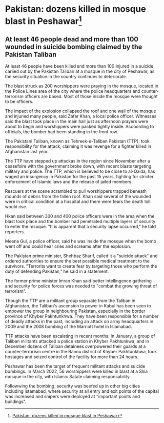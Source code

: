 # Pakistan: dozens killed in mosque blast in Peshawar[^1]

## At least 46 people dead and more than 100 wounded in suicide bombing claimed by the Pakistan Taliban

At least 46 people have been killed and more than 100 injured in a suicide cariied out by the Pakistan Taliban at a mosque in the city of Peshawar, as the security situation in the country continues to deteriorate.

The blast struck as 200 worshippers were praying in the mosque, located in the Police Lines area of the city where the police headquarters and counter-terrorism officers are based. Most of those inside the mosque were thought to be officers.

The impact of the explosion collapsed the roof and one wall of the mosque and injuried many people, said Zafar Khan, a local police officer. Witnesses said the blast took place in the main hall just as afternoon prayers were about to begin and worshippers were packed tightly inside. Accoording to officials, the bomber had been standing in the front row.

The Pakistani Taliban, known as Tehreek-e-Taliban Pakistan (TTP), took responsibility for the attack, claiming it was revenge for a fighter killed in Afghanistan last year.

The TTP have stepped up attackas in the region since November after a ceasefoire with the government broke down, with recent blasts targeting military and police. The TTP, which is believed to be close to al-Qaida, has waged an insurgency in Pakistan for the past 15 years, fighting for stricter enforcement of Islamic laws and the release of jailed members.

Rescuers at the scene scrambled to pull worshippers trapped beneath mounds of debris from the fallen roof. Khan said several of the wounded were in critical condition at a hospital and there were fears the death toll would rise.

Hkan said between 300 and 400 police officers were in the area when the blast took place and the bomber had penetrated multiple layers of security to enter the msoque. "It is apparent that a security lapse occurred," he told reporters.

Meena Gul, a police officer, said he was inside the mosque when the bomb went off and could hear cries and screams after the explosion.

The Pakistan prime minister, Shehbaz Sharif, called it a "suicide attack" and ordered authorities to ensure the best possible medical treatment to the survivors. "Terrorits want to create fear by targeting those who perform the duty of defending Pakistan," he said in a statement.

The former prime minister Imran Khan said better intellingence gathering and security for police forces was needed to "combat the growing threat of terrorism".

Though the TTP are a militant group separate from the Taliban in Afghanistan, the Taliban's ascension to power in Kabul has been seen to empower the group in neighbouring Pakistan, especially in the border province of Khyber Pakhtunkhwa. They have been responsible for a number of deadly attacks in the past, including an attack on army headquarters in 2009 and the 2008 bombing of the Marriott hotel in Islamabad.

TTP attacks have been escalating in recent months. In January, a group of Taliban militants attacked a police station in Khyber Pakhtunkwa, and in December dozens of Taliban detainees overpowered their guards at a counter-terrorism centre in the Bannu district of Khyber Pakhtunkhwa, took hostages and seized control of the facility for more than 24 hours.

Peshawar has been the target of frequent militant attacks and suicide bombings. In March 2022, 56 worshippers were killed in blast at a Shia mosque in the city, with Islamic Satate claiming responsability.

Followwing the bombing, security was beefed up in other big cities including Istamabad, where security at all entry and exit points of the capital was increased and snipers were deployed at "important points and buildings".

[^1]: [Pakistan: dozens killed in mosque blast in Peshawar](https://www.theguardian.com/world/2023/jan/30/pakistan-mosque-explosion-kills-worshippers-peshawar)